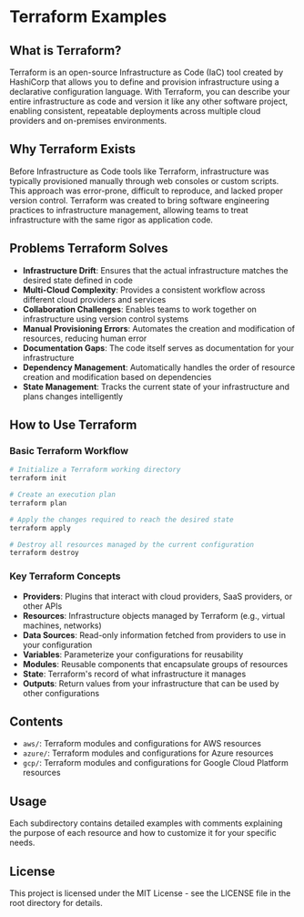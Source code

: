 # Terraform Examples

## What is Terraform?

Terraform is an open-source Infrastructure as Code (IaC) tool created by HashiCorp that allows you to define and provision infrastructure using a declarative configuration language. With Terraform, you can describe your entire infrastructure as code and version it like any other software project, enabling consistent, repeatable deployments across multiple cloud providers and on-premises environments.

## Why Terraform Exists

Before Infrastructure as Code tools like Terraform, infrastructure was typically provisioned manually through web consoles or custom scripts. This approach was error-prone, difficult to reproduce, and lacked proper version control. Terraform was created to bring software engineering practices to infrastructure management, allowing teams to treat infrastructure with the same rigor as application code.

## Problems Terraform Solves

- **Infrastructure Drift**: Ensures that the actual infrastructure matches the desired state defined in code
- **Multi-Cloud Complexity**: Provides a consistent workflow across different cloud providers and services
- **Collaboration Challenges**: Enables teams to work together on infrastructure using version control systems
- **Manual Provisioning Errors**: Automates the creation and modification of resources, reducing human error
- **Documentation Gaps**: The code itself serves as documentation for your infrastructure
- **Dependency Management**: Automatically handles the order of resource creation and modification based on dependencies
- **State Management**: Tracks the current state of your infrastructure and plans changes intelligently

## How to Use Terraform

### Basic Terraform Workflow

```bash
# Initialize a Terraform working directory
terraform init

# Create an execution plan
terraform plan

# Apply the changes required to reach the desired state
terraform apply

# Destroy all resources managed by the current configuration
terraform destroy
```

### Key Terraform Concepts

- **Providers**: Plugins that interact with cloud providers, SaaS providers, or other APIs
- **Resources**: Infrastructure objects managed by Terraform (e.g., virtual machines, networks)
- **Data Sources**: Read-only information fetched from providers to use in your configuration
- **Variables**: Parameterize your configurations for reusability
- **Modules**: Reusable components that encapsulate groups of resources
- **State**: Terraform's record of what infrastructure it manages
- **Outputs**: Return values from your infrastructure that can be used by other configurations

## Contents

- `aws/`: Terraform modules and configurations for AWS resources
- `azure/`: Terraform modules and configurations for Azure resources
- `gcp/`: Terraform modules and configurations for Google Cloud Platform resources

## Usage

Each subdirectory contains detailed examples with comments explaining the purpose of each resource and how to customize it for your specific needs.

## License

This project is licensed under the MIT License - see the LICENSE file in the root directory for details.